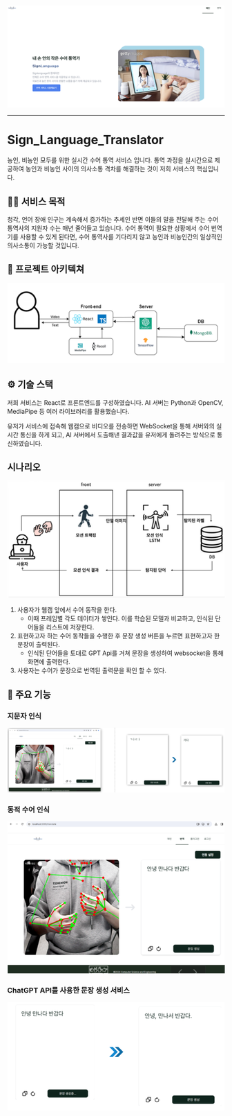 ![서비스 화면](https://github.com/qowldk/Sign_Language_Translator/blob/main/%EC%84%9C%EB%B9%84%EC%8A%A4%20%ED%99%94%EB%A9%B4.png)

-----
# Sign_Language_Translator
농인, 비농인 모두를 위한 실시간 수어 통역 서비스 입니다. 통역 과정을 실시간으로 제공하여 농인과 비농인 사이의 의사소통 격차를 해결하는 것이 저희 서비스의 핵심입니다. 



## 👨‍🏫 서비스 목적
청각, 언어 장애 인구는 계속해서 증가하는 추세인 반면 이들의 말을 전달해 주는 수어 통역사의 지원자 수는 매년 줄어들고 있습니다. 수어 통역이 필요한 상황에서 수어 번역기를 사용할 수 있게 된다면, 수어 통역사를 기다리지 않고 농인과 비농인간의 일상적인 의사소통이 가능할 것입니다.



## 📝 프로젝트 아키텍쳐 
![프로젝트 아키텍쳐](https://github.com/qowldk/Sign_Language_Translator/blob/main/%ED%94%84%EB%A1%9C%EC%A0%9D%ED%8A%B8%20%EC%95%84%ED%82%A4%ED%85%8D%EC%B3%90.jpg)


## ⚙️ 기술 스택
저희 서비스는 React로 프론트엔드를 구성하였습니다. AI 서버는 Python과 OpenCV, MediaPipe 등 여러 라이브러리를 활용했습니다. 

유저가 서비스에 접속해 웹캠으로 비디오를 전송하면 WebSocket을 통해 서버와의 실시간 통신을 하게 되고, AI 서버에서 도출해낸 결과값을 유저에게 돌려주는 방식으로 통신하였습니다. 

## 시나리오
![시나리오](https://github.com/qowldk/Sign_Language_Translator/blob/main/%EA%B8%B0%EB%8A%A5.png)

1. 사용자가 웹캠 앞에서 수어 동작을 한다.
   - 이때 프레임별 각도 데이터가 쌓인다. 이를 학습된 모델과 비교하고, 인식된 단어들을 리스트에 저장한다.
2. 표현하고자 하는 수어 동작들을 수행한 후 문장 생성 버튼을 누르면 표현하고자 한 문장이 출력된다.
   - 인식된 단어들을 토대로 GPT Api를 거쳐 문장을 생성하여 websocket을 통해 화면에 출력한다.
3. 사용자는 수어가 문장으로 번역된 출력문을 확인 할 수 있다.


## 📌 주요 기능
### 지문자 인식

![지문자 인식](https://github.com/qowldk/Sign_Language_Translator/blob/main/%EC%A7%80%EB%AC%B8%EC%9E%90%20%EC%9D%B8%EC%8B%9D.png)


### 동적 수어 인식 

![동적 수어 인식](https://github.com/qowldk/Sign_Language_Translator/blob/main/%EB%8F%99%EC%A0%81%20%EC%88%98%EC%96%B4%20%EC%9D%B8%EC%8B%9D.png)


### ChatGPT API를 사용한 문장 생성 서비스

![ChatGPT API를 사용한 문장 생성 서비스](https://github.com/qowldk/Sign_Language_Translator/blob/main/gpt%20api.png)
